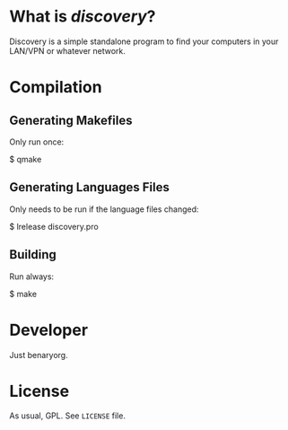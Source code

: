 # What is _discovery_?

Discovery is a simple standalone program to find your computers in your LAN/VPN
or whatever network.

# Compilation

## Generating Makefiles

Only run once:

$ qmake

## Generating Languages Files

Only needs to be run if the language files changed:

$ lrelease discovery.pro

## Building

Run always:

$ make

# Developer

Just benaryorg.

# License

As usual, GPL.
See `LICENSE` file.
